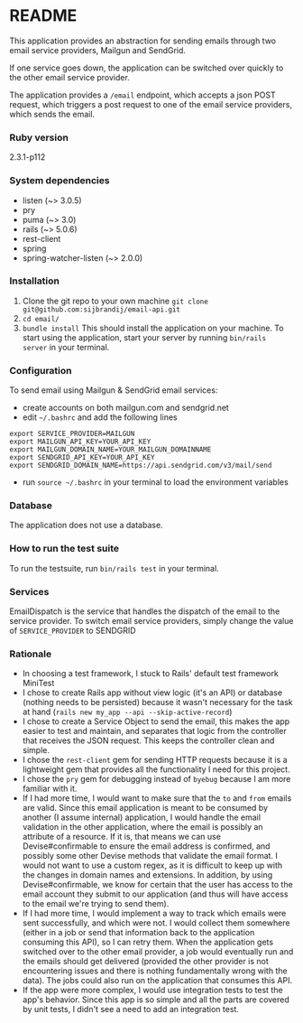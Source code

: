 # README

This application provides an abstraction for sending emails through two email service providers, Mailgun and SendGrid.

If one service goes down, the application can be switched over quickly to the other email service provider.

The application provides a `/email` endpoint, which accepts a json POST request, which triggers a post request to one of the email service providers, which sends the email.

### Ruby version
2.3.1-p112

### System dependencies
- listen (~> 3.0.5)
- pry
- puma (~> 3.0)
- rails (~> 5.0.6)
- rest-client
- spring
- spring-watcher-listen (~> 2.0.0)

### Installation
1. Clone the git repo to your own machine `git clone git@github.com:sijbrandij/email-api.git`
2. `cd email/`
3. `bundle install`
This should install the application on your machine.
To start using the application, start your server by running `bin/rails server` in your terminal.

### Configuration
To send email using Mailgun & SendGrid email services:
- create accounts on both mailgun.com and sendgrid.net
- edit `~/.bashrc` and add the following lines
```
export SERVICE_PROVIDER=MAILGUN
export MAILGUN_API_KEY=YOUR_API_KEY
export MAILGUN_DOMAIN_NAME=YOUR_MAILGUN_DOMAINNAME
export SENDGRID_API_KEY=YOUR_API_KEY
export SENDGRID_DOMAIN_NAME=https://api.sendgrid.com/v3/mail/send
```
- run `source ~/.bashrc` in your terminal to load the environment variables

### Database
The application does not use a database.

### How to run the test suite
To run the testsuite, run `bin/rails test` in your terminal.

### Services
EmailDispatch is the service that handles the dispatch of the email to the service provider.
To switch email service providers, simply change the value of `SERVICE_PROVIDER` to SENDGRID

### Rationale
- In choosing a test framework, I stuck to Rails' default test framework MiniTest
- I chose to create Rails app without view logic (it's an API) or database (nothing needs to be persisted) because it wasn't necessary for the task at hand (`rails new my_app --api --skip-active-record`)
- I chose to create a Service Object to send the email, this makes the app easier to test and maintain, and separates that logic from the controller that receives the JSON request. This keeps the controller clean and simple.
- I chose the `rest-client` gem for sending HTTP requests because it is a lightweight gem that provides all the functionality I need for this project.
- I chose the `pry` gem for debugging instead of `byebug` because I am more familiar with it.
- If I had more time, I would want to make sure that the `to` and `from` emails are valid. Since this email application is meant to be consumed by another (I assume internal) application, I would handle the email validation in the other application, where the email is possibly an attribute of a resource. If it is, that means we can use Devise#confirmable to ensure the email address is confirmed, and possibly some other Devise methods that validate the email format. I would not want to use a custom regex, as it is difficult to keep up with the changes in domain names and extensions. In addition, by using Devise#confirmable, we know for certain that the user has access to the email account they submit to our application (and thus will have access to the email we're trying to send them).
- If I had more time, I would implement a way to track which emails were sent successfully, and which were not. I would collect them somewhere (either in a job or send that information back to the application consuming this API), so I can retry them. When the application gets switched over to the other email provider, a job would eventually run and the emails should get delivered (provided the other provider is not encountering issues and there is nothing fundamentally wrong with the data). The jobs could also run on the application that consumes this API.
- If the app were more complex, I would use integration tests to test the app's behavior. Since this app is so simple and all the parts are covered by unit tests, I didn't see a need to add an integration test.
